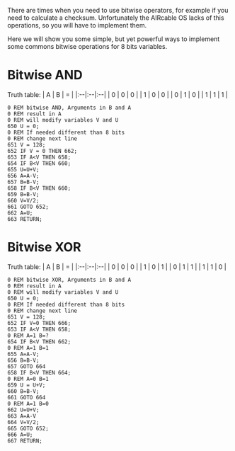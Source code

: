 There are times when you need to use bitwise operators, for example if you need to calculate a checksum. Unfortunately the AIRcable OS lacks of this operations, so you will have to implement them.

Here we will show you some simple, but yet powerful ways to implement some commons bitwise operations for 8 bits variables.

# Bitwise AND #
Truth table:
| A | B | = |
|:--|:--|:--|
| 0 | 0 | 0 |
| 1 | 0 | 0 |
| 0 | 1 | 0 |
| 1 | 1 | 1 |

```
0 REM bitwise AND, Arguments in B and A
0 REM result in A
0 REM will modify variables V and U
650 U = 0;
0 REM If needed different than 8 bits
0 REM change next line
651 V = 128;
652 IF V = 0 THEN 662;
653 IF A<V THEN 658;
654 IF B<V THEN 660;
655 U=U+V;
656 A=A-V;
657 B=B-V;
658 IF B<V THEN 660;
659 B=B-V;
660 V=V/2;
661 GOTO 652;
662 A=U;
663 RETURN;
```

# Bitwise XOR #
Truth table:
| A | B | = |
|:--|:--|:--|
| 0 | 0 | 0 |
| 1 | 0 | 1 |
| 0 | 1 | 1 |
| 1 | 1 | 0 |

```
0 REM bitwise XOR, Arguments in B and A
0 REM result in A
0 REM will modify variables V and U
650 U = 0;
0 REM If needed different than 8 bits
0 REM change next line
651 V = 128;
652 IF V=0 THEN 666;
653 IF A<V THEN 658;
0 REM A=1 B=?
654 IF B<V THEN 662;
0 REM A=1 B=1
655 A=A-V;
656 B=B-V;
657 GOTO 664
658 IF B<V THEN 664;
0 REM A=0 B=1
659 U = U+V;
660 B=B-V;
661 GOTO 664
0 REM A=1 B=0
662 U=U+V;
663 A=A-V
664 V=V/2;
665 GOTO 652;
666 A=U;
667 RETURN;
```
